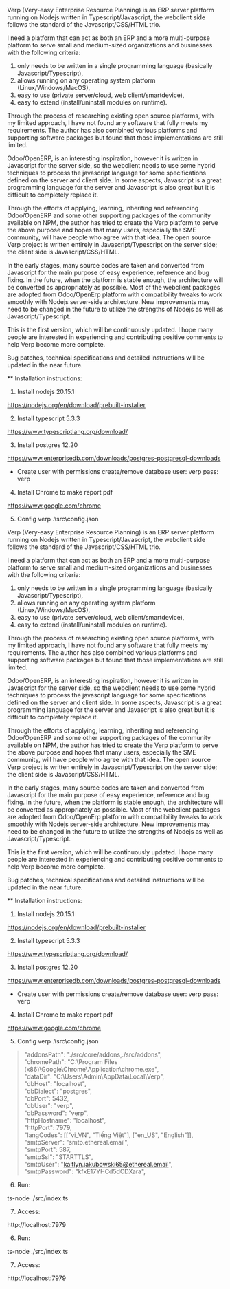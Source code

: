 Verp (Very-easy Enterprise Resource Planning) is an ERP server platform running on Nodejs written in Typescript/Javascript, the webclient side follows the standard of the Javascript/CSS/HTML trio.

I need a platform that can act as both an ERP and a more multi-purpose platform to serve small and medium-sized organizations and businesses with the following criteria:

1) only needs to be written in a single programming language (basically Javascript/Typescript),
2) allows running on any operating system platform (Linux/Windows/MacOS),
3) easy to use (private server/cloud, web client/smartdevice),
4) easy to extend (install/uninstall modules on runtime).

Through the process of researching existing open source platforms, with my limited approach, I have not found any software that fully meets my requirements. The author has also combined various platforms and supporting software packages but found that those implementations are still limited.

Odoo/OpenERP, is an interesting inspiration, however it is written in Javascript for the server side, so the webclient needs to use some hybrid techniques to process the javascript language for some specifications defined on the server and client side. In some aspects, Javascript is a great programming language for the server and Javascript is also great but it is difficult to completely replace it.

Through the efforts of applying, learning, inheriting and referencing Odoo/OpenERP and some other supporting packages of the community available on NPM, the author has tried to create the Verp platform to serve the above purpose and hopes that many users, especially the SME community, will have people who agree with that idea. The open source Verp project is written entirely in Javascript/Typescript on the server side; the client side is Javascript/CSS/HTML. 

In the early stages, many source codes are taken and converted from Javascript for the main purpose of easy experience, reference and bug fixing. In the future, when the platform is stable enough, the architecture will be converted as appropriately as possible. Most of the webclient packages are adopted from Odoo/OpenErp platform with compatibility tweaks to work smoothly with Nodejs server-side architecture. New improvements may need to be changed in the future to utilize the strengths of Nodejs as well as Javascript/Typescript.

This is the first version, which will be continuously updated. I hope many people are interested in experiencing and contributing positive comments to help Verp become more complete.

Bug patches, technical specifications and detailed instructions will be updated in the near future.

** Installation instructions:

1) Install nodejs 20.15.1

  https://nodejs.org/en/download/prebuilt-installer

2) Install typescript 5.3.3

  https://www.typescriptlang.org/download/

3) Install postgres 12.20
  
  https://www.enterprisedb.com/downloads/postgres-postgresql-downloads

  * Create user with permissions create/remove database 
    user: verp
    pass: verp

4) Install Chrome to make report pdf

  https://www.google.com/chrome

5) Config verp .\src\config.json

  Verp (Very-easy Enterprise Resource Planning) is an ERP server platform running on Nodejs written in Typescript/Javascript, the webclient side follows the standard of the Javascript/CSS/HTML trio.

I need a platform that can act as both an ERP and a more multi-purpose platform to serve small and medium-sized organizations and businesses with the following criteria:

1) only needs to be written in a single programming language (basically Javascript/Typescript),
2) allows running on any operating system platform (Linux/Windows/MacOS),
3) easy to use (private server/cloud, web client/smartdevice),
4) easy to extend (install/uninstall modules on runtime).

Through the process of researching existing open source platforms, with my limited approach, I have not found any software that fully meets my requirements. The author has also combined various platforms and supporting software packages but found that those implementations are still limited.

Odoo/OpenERP, is an interesting inspiration, however it is written in Javascript for the server side, so the webclient needs to use some hybrid techniques to process the javascript language for some specifications defined on the server and client side. In some aspects, Javascript is a great programming language for the server and Javascript is also great but it is difficult to completely replace it.

Through the efforts of applying, learning, inheriting and referencing Odoo/OpenERP and some other supporting packages of the community available on NPM, the author has tried to create the Verp platform to serve the above purpose and hopes that many users, especially the SME community, will have people who agree with that idea. The open source Verp project is written entirely in Javascript/Typescript on the server side; the client side is Javascript/CSS/HTML. 

In the early stages, many source codes are taken and converted from Javascript for the main purpose of easy experience, reference and bug fixing. In the future, when the platform is stable enough, the architecture will be converted as appropriately as possible. Most of the webclient packages are adopted from Odoo/OpenErp platform with compatibility tweaks to work smoothly with Nodejs server-side architecture. New improvements may need to be changed in the future to utilize the strengths of Nodejs as well as Javascript/Typescript.

This is the first version, which will be continuously updated. I hope many people are interested in experiencing and contributing positive comments to help Verp become more complete.

Bug patches, technical specifications and detailed instructions will be updated in the near future.

** Installation instructions:

1) Install nodejs 20.15.1

  https://nodejs.org/en/download/prebuilt-installer

2) Install typescript 5.3.3

  https://www.typescriptlang.org/download/

3) Install postgres 12.20
  
  https://www.enterprisedb.com/downloads/postgres-postgresql-downloads

  * Create user with permissions create/remove database 
    user: verp
    pass: verp

4) Install Chrome to make report pdf

  https://www.google.com/chrome

5) Config verp .\src\config.json

  > "addonsPath": "./src/core/addons,./src/addons",\
  "chromePath": "C:\\Program Files (x86)\\Google\\Chrome\\Application\\chrome.exe",\
  "dataDir": "C:\\Users\\Admin\\AppData\\Local\\Verp",\
  "dbHost": "localhost",\
  "dbDialect": "postgres",\
  "dbPort": 5432,\
  "dbUser": "verp",\
  "dbPassword": "verp",\
  "httpHostname": "localhost",\
  "httpPort": 7979,\
  "langCodes": [["vi_VN", "Tiếng Việt"], ["en_US", "English"]],\
  "smtpServer": "smtp.ethereal.email",\
  "smtpPort": 587,\
  "smtpSsl": "STARTTLS",\
  "smtpUser": "kaitlyn.jakubowski65@ethereal.email",\
  "smtpPassword": "kfxE17YHCd5dCDXara",

6) Run:

  ts-node ./src/index.ts

7) Access:

  http://localhost:7979

6) Run:

  ts-node ./src/index.ts

7) Access:

  http://localhost:7979
